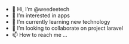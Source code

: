 - 👋 Hi, I’m @weedeetech
- 👀 I’m interested in apps
- 🌱 I’m currently learning new technology
- 💞️ I’m looking to collaborate on project laravel
- 📫 How to reach me ...

<!---
weedeetech/weedeetech is a ✨ special ✨ repository because its `README.md` (this file) appears on your GitHub profile.
You can click the Preview link to take a look at your changes.
--->
